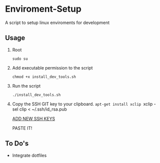 # Enviroment-Setup

A script to setup linux enviroments for development 

## Usage

1. Root

    `sudo su`

2. Add executable permission to the script

    `chmod +x install_dev_tools.sh`

3. Run the script

    `./install_dev_tools.sh`
4. Copy the SSH GIT key to your clipboard.
    `apt-get install xclip
    `xclip -sel clip < ~/.ssh/id_rsa.pub
   
   [ADD NEW SSH KEYS](https://github.com/settings/keys)

   PASTE IT!

## To Do's

- Integrate dotfiles
